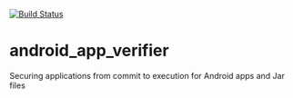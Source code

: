 [![Build Status](https://travis-ci.com/guizos/android_app_verifier.svg?token=G4vsCW1JmyuHVvJKMAFy&branch=master)](https://travis-ci.com/guizos/android_app_verifier)
# android_app_verifier
Securing applications from commit to execution for Android apps and Jar files
